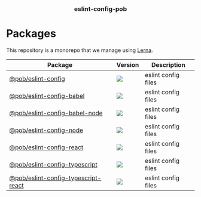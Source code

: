 <h3 align="center">
  eslint-config-pob
</h3>

<p align="center">
  
</p>

<h1>Packages</h1>

This repository is a monorepo that we manage using [Lerna](https://github.com/lerna/lerna).

| Package | Version | Description |
|---------|---------|-------------|
| [@pob/eslint-config](@pob/eslint-config) | <a href="https://npmjs.org/package/@pob/eslint-config"><img src="https://img.shields.io/npm/v/@pob/eslint-config.svg?style=flat-square"></a> | eslint config files
| [@pob/eslint-config-babel](@pob/eslint-config-babel) | <a href="https://npmjs.org/package/@pob/eslint-config-babel"><img src="https://img.shields.io/npm/v/@pob/eslint-config-babel.svg?style=flat-square"></a> | eslint config files
| [@pob/eslint-config-babel-node](@pob/eslint-config-babel-node) | <a href="https://npmjs.org/package/@pob/eslint-config-babel-node"><img src="https://img.shields.io/npm/v/@pob/eslint-config-babel-node.svg?style=flat-square"></a> | eslint config files
| [@pob/eslint-config-node](@pob/eslint-config-node) | <a href="https://npmjs.org/package/@pob/eslint-config-node"><img src="https://img.shields.io/npm/v/@pob/eslint-config-node.svg?style=flat-square"></a> | eslint config files
| [@pob/eslint-config-react](@pob/eslint-config-react) | <a href="https://npmjs.org/package/@pob/eslint-config-react"><img src="https://img.shields.io/npm/v/@pob/eslint-config-react.svg?style=flat-square"></a> | eslint config files
| [@pob/eslint-config-typescript](@pob/eslint-config-typescript) | <a href="https://npmjs.org/package/@pob/eslint-config-typescript"><img src="https://img.shields.io/npm/v/@pob/eslint-config-typescript.svg?style=flat-square"></a> | eslint config files
| [@pob/eslint-config-typescript-react](@pob/eslint-config-typescript-react) | <a href="https://npmjs.org/package/@pob/eslint-config-typescript-react"><img src="https://img.shields.io/npm/v/@pob/eslint-config-typescript-react.svg?style=flat-square"></a> | eslint config files

